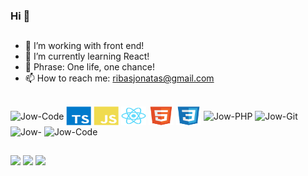 ### Hi 👋

<!--[![Anurag's GitHub stats](https://github-readme-stats.vercel.app/api?username=JonatasRibas&show_icons=true&theme=dracula)](https://github.com/anuraghazra/github-readme-stats )-->

##



- 🔭 I’m working with front end!
- 🌱 I’m currently learning React!
- 💬 Phrase: One life, one chance! 
- 📫 How to reach me: ribasjonatas@gmail.com


<div style="display: inline_block"><br>
  <img align="center" alt="Jow-Code" height="30" width="40" src="https://cdn.jsdelivr.net/gh/devicons/devicon/icons/devicon/devicon-original.svg">
  <img align="center" alt="Jow-Ts" height="30" width="40" src="https://raw.githubusercontent.com/devicons/devicon/master/icons/typescript/typescript-plain.svg">
  <img align="center" alt="Jow-Js" height="30" width="40" src="https://raw.githubusercontent.com/devicons/devicon/master/icons/javascript/javascript-plain.svg">
  <img align="center" alt="Jow-React" height="30" width="40" src="https://raw.githubusercontent.com/devicons/devicon/master/icons/react/react-original.svg">
  <img align="center" alt="Jow-HTML" height="30" width="40" src="https://raw.githubusercontent.com/devicons/devicon/master/icons/html5/html5-original.svg">
  <img align="center" alt="Jow-CSS" height="30" width="40" src="https://raw.githubusercontent.com/devicons/devicon/master/icons/css3/css3-original.svg">
  <img align="center" alt="Jow-PHP" height="30" width="40" src="https://cdn.jsdelivr.net/gh/devicons/devicon/icons/php/php-original.svg">
  <img align="center" alt="Jow-Git" height="30" width="40" src="https://cdn.jsdelivr.net/gh/devicons/devicon/icons/git/git-original.svg">
  <img align="center" alt="Jow-"Java height="30" width="40" src="https://cdn.jsdelivr.net/gh/devicons/devicon/icons/java/java-original.svg">
  <img align="center" alt="Jow-Code" height="30" width="40" src="https://cdn.jsdelivr.net/gh/devicons/devicon/icons/devicon/devicon-original.svg">
</div>
  
  ##


<div> 
  
  <a href="https://www.instagram.com/jow.ribasx" target="_blank"><img src="https://img.shields.io/badge/-Instagram-%23E4405F?style=for-the-badge&logo=instagram&logoColor=white" target="_blank"></a>
  <a href = "mailto:ribasjonatas@gmail.com"><img src="https://img.shields.io/badge/-Gmail-%23333?style=for-the-badge&logo=gmail&logoColor=white" target="_blank"></a>
  <a href="https://www.linkedin.com/in/jonatasribas" target="_blank"><img src="https://img.shields.io/badge/-LinkedIn-%230077B5?style=for-the-badge&logo=linkedin&logoColor=white" target="_blank"></a> 
  
</div>



